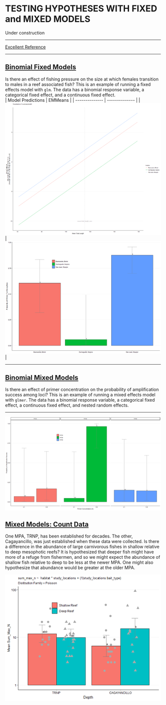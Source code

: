 # TESTING HYPOTHESES WITH FIXED and MIXED MODELS

Under construction

---

[Excellent Reference](https://bookdown.org/steve_midway/DAR/random-effects.html#types-of-models-with-random-effects)

---

## [Binomial Fixed Models](fixed_models_binom)

Is there an effect of fishing pressure on the size at which females transition to males in a reef associated fish?  This is an example of running a fixed effects model with `glm`. The data has a binomial response variable, a categorical fixed effect, and a continuous fixed effect.  
| Model Predictions | EMMeans |
| -------------- | -------------- |
|![](fixed_models_binom/Rplot06.png) | ![](fixed_models_binom/Rplot07.png)|


---

## [Binomial Mixed Models](mixed_models_binom)

Is there an effect of primer concentration on the probability of amplification success among loci? This is an example of running a mixed effects model with `glmer`.  The data has a binomial response variable, a categorical fixed effect, a continuous fixed effect, and nested random effects.


---

![](mixed_models_binom/Rplot08.png)

## [Mixed Models: Count Data](mixed_models_counts)

One MPA, TRNP, has been established for decades.  The other, Cagayancillo, was just established when these data were collected.  Is there a difference in the abundance of large carnivorous fishes in shallow relative to deep mesophotic reefs?  It is hypothesized that deeper fish might have more of a refuge from fishermen, and so we might expect the abundance of shallow fish relative to deep to be less at the newer MPA.  One might also hypothesize that abundance would be greater at the older MPA.

![](mixed_models_counts/Rplot10.png)
